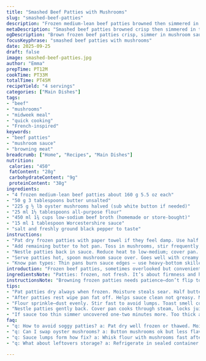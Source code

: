 ```yaml
---
title: "Smashed Beef Patties with Mushrooms"
slug: "smashed-beef-patties"
description: "Frozen medium-lean beef patties browned then simmered in a thick mushroom sauce. Butter used for richness but swap with olive oil if dairy is iffy. Mushrooms sautéed till golden with flour dusted to thicken the broth with reduced-sodium beef stock and Worcestershire for umami. Covered finish cooks through the patties evenly. Great with mashed corn-potatoes and spicy butter, if you want some kick. Timing flexible; rely on browned edges and sauce thickening cues. A classic, tweaked with oyster mushrooms for earthiness. Quick midweek meal, little fuss, big taste."
metaDescription: "Smashed beef patties browned crisp then simmered in thick oyster mushroom sauce with butter or oil skip em dash. Rich, earthy, and quick midweek meal ideas."
ogDescription: "Brown frozen beef patties crisp, simmer in mushroom sauce thickened with flour, butter or oil. Earthy oyster mushrooms. Check juices clear. Ready fast."
focusKeyphrase: "smashed beef patties with mushrooms"
date: 2025-09-25
draft: false
image: smashed-beef-patties.jpg
author: "Emma"
prepTime: PT12M
cookTime: PT33M
totalTime: PT45M
recipeYield: "4 servings"
categories: ["Main Dishes"]
tags:
- "beef"
- "mushrooms"
- "midweek meal"
- "quick cooking"
- "French-inspired"
keywords:
- "beef patties"
- "mushroom sauce"
- "browning meat"
breadcrumb: ["Home", "Recipes", "Main Dishes"]
nutrition: 
 calories: "450"
 fatContent: "28g"
 carbohydrateContent: "9g"
 proteinContent: "38g"
ingredients:
- "4 frozen medium-lean beef patties about 160 g 5.5 oz each"
- "50 g 3 tablespoons butter unsalted"
- "225 g ½ lb oyster mushrooms halved (sub white button if needed)"
- "25 ml 1½ tablespoons all-purpose flour"
- "450 ml 1¾ cups low-sodium beef broth (homemade or store-bought)"
- "15 ml 1 tablespoon Worcestershire sauce"
- "salt and freshly ground black pepper to taste"
instructions:
- "Pat dry frozen patties with paper towel if they feel damp. Use half the butter 25 g in a heavy nonstick skillet over medium-high heat. Place patties; listen for sizzle. Brown one side till deep mahogany, about 5-6 minutes. Flip carefully, same on the other side. Salt and pepper during cooking. Once well-browned, remove onto plate. Don't overcook here or patties toughen. Wipe pan with paper towel to remove excess fat."
- "Add remaining butter to hot pan. Toss in mushrooms, stir frequently, they’ll loosen moisture then start browning. Around 6 minutes, sprinkle flour evenly, stirring so no lumps; smell toasted flour but don’t burn. Gradually pour beef broth while whisking to avoid clumps. Splash Worcestershire in; sauce should bubble and thicken within 3 minutes. Taste sauce—adjust salt or pepper now."
- "Nestle patties back in sauce. Reduce heat to low-medium; cover pan. End gently cooking for 7-8 minutes. Thickness of patties means internal temp should hit 160 F 71 C or juices run clear; poke with fork to check; no pink juices. Sauce thickened to nice coating stage, not gluey. Remove cover; let simmer 1 extra minute uncovered if sauce not thick enough."
- "Serve patties hot, spoon mushroom sauce over. Goes well with creamy mashed corn-potatoes to cut richness. Add harissa butter or plain butter to mash for extra depth. If mushrooms run scarce, dried porcini soaked briefly rehydrate well or combo with fresh. For no-dairy swap butter with oil but expect missing richness; add a splash of cream or non-dairy milk at end if tolerated."
- "Know pan types: Thin pans burn sauce edges – use heavy-bottom skillet for even heat. Do not stir patties while browning; flipping too soon tears crust. Thicken sauce to nappe consistency coats spoon cleanly; if too thin, cook uncovered few mins longer, too thick add broth splash. Feel free to increase mushrooms for a meatier sauce or add chopped fresh thyme during cooking."
introduction: "Frozen beef patties, sometimes overlooked but convenient. I learned that browning them right, crisp edges before simmer, locks flavor and juices. Mushrooms add juicy texture and earthy aroma—oyster mushrooms especially good here, not the bland button ones. Butter carries flavor but olive oil works if dairy's no-go. That flour sprinkle is a must: not just thickening, it builds a velvety coating you want clinging to the meat. These cook quick, 40 minutes tops but you gauge doneness by color and firmness. I always check the juices instead of timer alone; it saves dry meat disasters. Sauce bubbles thickly before patties rejoin, no lumps, no raw flour taste. Served over creamy corn-infused mashed potatoes with a spicy butter kick—comfort food elevated by simple swaps and cooking smarts."
ingredientsNote: "Patties: frozen, not fresh. It’s about firmness and handling. Thawing creates water; pat dry or seasoning will dilute. Butter is traditional but olive oil or ghee can replace; expect flavor shift and lower creaminess. Mushrooms: oyster bring woody, meaty notes; swapping button mushrooms is fine but less pronounced flavor. Flour needed for thickening; whole wheat flour adds earthiness but watch color - burns quicker. Beef broth preferably low-sodium – high salt makes sauce flat fast. Worcestershire adds tang and depth, no replacement equates to less umami; soy sauce is a backup but salt levels differ. Salt & pepper added during browning, not just at the end—layered seasoning’s key."
instructionsNote: "Browning frozen patties needs patience—don’t flip too soon or crust tears, listen for sizzle and watch edges darken. Half butter first, saves it from burning later. After patties rest, wiping pan prevents scorched bits ruining sauce. Mushroom sauté medium heat: avoid overcrowding pan for even browning; stirring often helps moisture evaporate. Flour sprinkled last clears raw starch away, cook 60 seconds max or risk flour flavor. Pour broth gradually, whisking constantly stops clumps building. Sauce bubbles then thickens; if not thick enough, reduce heat and simmer uncovered. Adding patties back, cover and cook gently so meat finishes cooking in sauce steam, locking moisture. Poke patties to test, cut if unsure; juices should be clear not pink for safe eating. Serve immediately or sauce thickens further."
tips:
- "Pat patties dry always when frozen. Moisture steals sear. Half butter first to avoid burning. Listen for sizzle. Brown deep mahogany edges before flipping. Don’t rush or crust tears, starts breaking flavors."
- "After patties rest wipe pan fat off. Helps sauce clean not greasy. Mushrooms cook medium heat only. Crowding traps water, no browning, mushy texture. Stir often but gently for even color and moisture loss."
- "Flour sprinkle—dust evenly. Stir fast to avoid lumps. Toast smell comes early then watch color. Too dark means bitter flour taste. Pour broth slowly, whisk constantly to keep sauce smooth. Should bubble thick after 3 minutes."
- "Nestle patties gently back. Cover pan cooks through steam, locks juice. Don’t stir patties now or crust breaks. Internal temp 160 F necessary. Check by poking juices clear, no pink. Sauce coats spoon nappe style at end."
- "If sauce too thin simmer uncovered one-two minutes more. Too thick add broth splash only. Switching butter for oil works but expect less creamy mouthfeel. Add cream or non-dairy milk end if needed. Mushrooms scarce? Porcini soak quick for depth."
faq:
- "q: How to avoid soggy patties? a: Pat dry well frozen or thawed. Moisture kills sear. Half butter first browning side only. Don’t flip early. Listen for sizzle, dark edges show ready."
- "q: Can I swap oyster mushrooms? a: Button mushrooms ok but less flavor. Porcini soaked rehydrates well adds earthiness. Mixed mushrooms also fine for texture mix but shrinks faster usually."
- "q: Sauce lumps form how fix? a: Whisk flour with mushrooms fast after sprinkling. Add broth slow, whisk constantly. If lumps appear simmer longer stirring gently or strain if needed."
- "q: What about leftovers storage? a: Refrigerate in sealed container 3 days max. Reheat gently low heat keeps sauce texture. Freeze possible but sauce may separate slightly. Stir well when reheating."

---
```


